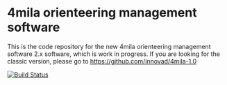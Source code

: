 # 4mila orienteering management software
This is the code repository for the new 4mila orienteering management software 2.x software, which is work in progress.
If you are looking for the classic version, please go to https://github.com/innovad/4mila-1.0

[![Build Status](https://travis-ci.org/innovad/4mila.svg?branch=master)](https://travis-ci.org/innovad/4mila)
